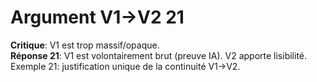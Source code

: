 # Argument V1→V2 21
**Critique**: V1 est trop massif/opaque.  
**Réponse 21**: V1 est volontairement brut (preuve IA). V2 apporte lisibilité.  
Exemple 21: justification unique de la continuité V1→V2.
